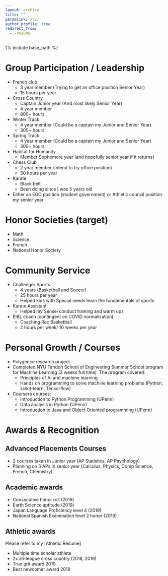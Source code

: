 ```yaml
---
layout: archive
title: ""
permalink: /cv/
author_profile: true
redirect_from:
  - /resume
---
```


{% include base_path %}

# Group Participation / Leadership
* French club
   * 3 year member (Trying to get an office position Senior Year)
   - 15 hours per year
* Cross Country 
   * Captain Junior year (And most likely Senior Year)
   * 4 year member
   - 800+ hours
* Winter Track
   * 4 year member (Could be a captain my Junior and Senior Year)
   - 300+ hours
* Spring Track
   * 4 year member (Could be a captain my Junior and Senior Year)
   - 300+ hours
* Habitat for Humanity
   * Member Sophomore year (and hopefully senior year if it returns)
* Chess Club
   * 2 year member (intend to try office position)
   - 30 hours per year
* Karate
   * Black belt
   - Been doing since I was 5 years old
* Either an EGO position (student government) or Athletic council position my senior year

# Honor Societies (target)
* Math
* Science
* French
* National Honor Society

# Community Service
* Challenger Sports
   - 4 years (Basketball and Soccer)
   - 25 hours per year
   - Helped kids with Special needs learn the fundamentals of sports
* Karate Assistant
   - Helped my Sensei conduct training and warm ups
* EIBL coach (contingent on COVID normalization)
   - Coaching Rec Basketball
   - 2 hours per week/ 10 weeks per year
 
# Personal Growth / Courses
* Polygence research project
* Completed NYU Tandon School of Engineering Summer School program for Machine Learning (2 weeks full time). The program covered:
   - Principles of AI and machine learning
   - Hands on programming to solve machine learning problems (Python, scikit-learn, Tensorflow)
* Coursera courses:
   - Introduction to Python Programming (UPenn)
   - Data analysis in Python (UPenn)
   - Introduction to Java and Object Oriented programming (UPenn)


# Awards & Recognition
## Advanced Placements Courses
   * 2 courses taken in Junior year (AP Statistics, AP Psychology)
   * Planning on 5 APs in senior year (Calculus, Physics, Comp Science, French, Chemistry)

## Academic awards
   * Consecutive honor roll (2019)
   * Earth Science aptitude (2019)
   * Japan Language Proficiency level 4 (2019)
   * National Spanish Examination level 2 honor (2019)
   
## Athletic awards
Please refer to my [Athletic Resume]
   * Multiple time scholar athlete
   * 2x all-league cross country (2018, 2019)
   * True grit award 2019
   * Best newcomer award 2018
